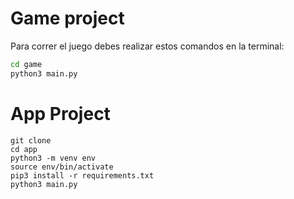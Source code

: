 # Game project


Para correr el juego debes realizar estos comandos en la terminal:

```sh
cd game
python3 main.py
```
# App Project
```
git clone
cd app
python3 -m venv env
source env/bin/activate
pip3 install -r requirements.txt
python3 main.py
```